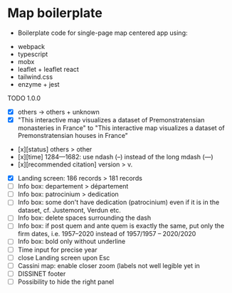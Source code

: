 # Map boilerplate

- Boilerplate code for single-page map centered app using:

* webpack
* typescript
* mobx
* leaflet + leaflet react
* tailwind.css
* enzyme + jest

TODO 1.0.0

- [x] others -> others + unknown
- [x] "This interactive map visualizes a dataset of Premonstratensian monasteries in France" to "This interactive map visualizes a dataset of Premonstratensian houses in France"
- [x][status] others > other
- [x][time] 1284—1682: use ndash (–) instead of the long mdash (—)
- [x][recommended citation] version > v.
- [x] Landing screen: 186 records > 181 records
- [ ] Info box: departement > département
- [ ] Info box: patrocinium > dedication
- [ ] Info box: some don't have dedication (patrocinium) even if it is in the dataset, cf. Justemont, Verdun etc.
- [ ] Info box: delete spaces surrounding the dash
- [ ] Info box: if post quem and ante quem is exactly the same, put only the firm dates, i.e. 1957–2020 instead of 1957/1957 – 2020/2020
- [ ] Info box: bold only without underline
- [ ] Time input for precise year
- [ ] close Landing screen upon Esc
- [ ] Cassini map: enable closer zoom (labels not well legible yet in
- [ ] DISSINET footer
- [ ] Possibility to hide the right panel
